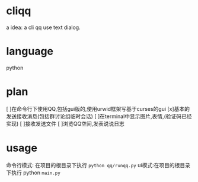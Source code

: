 cliqq
=====
a idea: a cli qq use text dialog.

language
=====
python

plan
=====
[ ]在命令行下使用QQ,包括gui版的,使用urwid框架写基于curses的gui
[x]基本的发送接收消息(包括群讨论组临时会话)
[ ]在terminal中显示图片,表情,(验证码已经实现)
[ ]接收发送文件
[ ]浏览QQ空间,发表说说日志

usage
=====
命令行模式: 在项目的根目录下执行 `python qq/runqq.py`
ui模式:在项目的根目录下执行 python `main.py`
